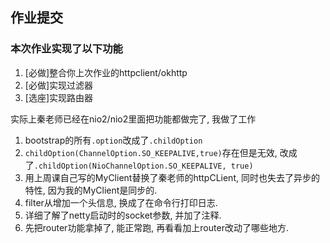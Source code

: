 ## 作业提交
### 本次作业实现了以下功能
1. [必做]整合你上次作业的httpclient/okhttp
2. [必做]实现过滤器
3. [选座]实现路由器

实际上秦老师已经在nio2/nio2里面把功能都做完了, 我做了工作

1. bootstrap的所有`.option`改成了`.childOption`
2. `childOption(ChannelOption.SO_KEEPALIVE,true)`存在但是无效, 改成了`.childOption(NioChannelOption.SO_KEEPALIVE, true)`
3. 用上周课自己写的MyClient替换了秦老师的httpCLient, 同时也失去了异步的特性, 因为我的MyClient是同步的.
4. filter从增加一个头信息, 换成了在命令行打印日志.
5. 详细了解了netty启动时的socket参数, 并加了注释.
6. 先把router功能拿掉了, 能正常跑, 再看看加上router改动了哪些地方.